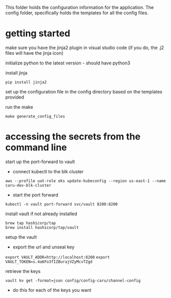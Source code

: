 This folder holds the configuration information for the application.
The config folder, specifically holds the templates for all the config files.

# getting started

make sure you have the jinja2 plugin in visual studio code (if you do, the .j2 files will have the jinja icon)

initialize python to the latest version - should have python3

install jinja

`pip install jinja2`

set up the configuration file in the config directory based on the templates provided

run the make

`make generate_config_files`

# accessing the secrets from the command line

start up the port-forward to vault

-   connect kubectl to the blk cluster

`aws --profile uat-role eks update-kubeconfig --region us-east-1 --name caru-dev-blk-cluster`

-   start the port forward

`kubectl -n vault port-forward svc/vault 8200:8200`

install vault if not already installed

```
brew tap hashicorp/tap
brew install hashicorp/tap/vault
```

setup the vault

-   export the url and unseal key

`export VAULT_ADDR=http://localhost:8200`
`export VAULT_TOKEN=s.4a6Fo3fIZBurajVZyMcvTZgd`

retrieve the keys

`vault kv get -format=json config/config-caru/channel-config`

-   do this for each of the keys you want
